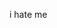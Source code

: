 i hate me

<!---
UserStillLoading/UserStillLoading is a ✨ special ✨ repository because its `README.md` (this file) appears on your GitHub profile.
You can click the Preview link to take a look at your changes.
--->
